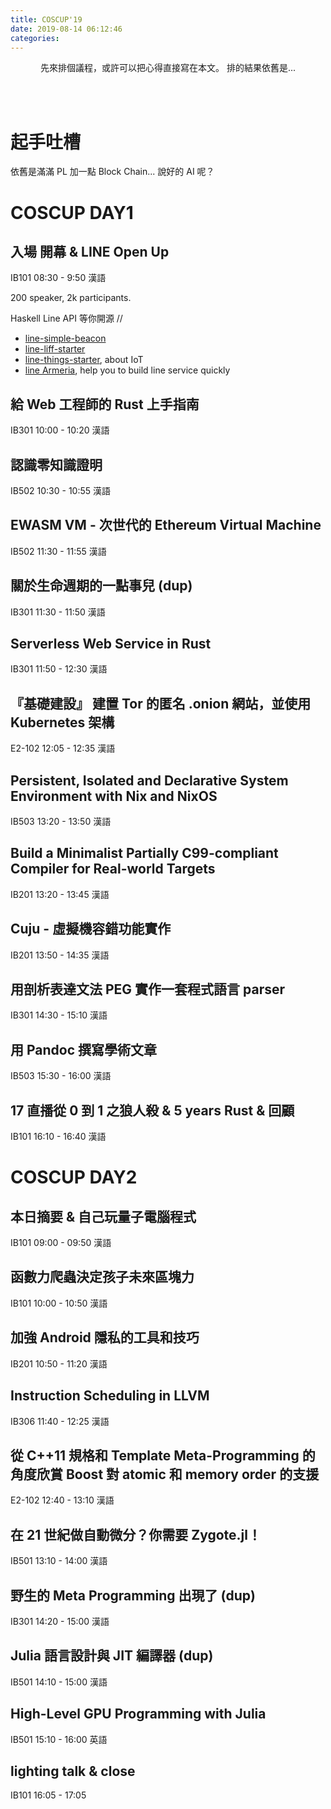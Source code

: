 ```yaml
---
title: COSCUP'19
date: 2019-08-14 06:12:46
categories:
---
```


<center>
先來排個議程，或許可以把心得直接寫在本文。
排的結果依舊是...
</center>

<!-- more -->

<br><br>

# 起手吐槽

依舊是滿滿 PL 加一點 Block Chain... 說好的 AI 呢？

# COSCUP DAY1

## 入場 開幕 & LINE Open Up
IB101 08:30 - 9:50 漢語

200 speaker, 2k participants.

Haskell Line API 等你開源 //

- [line-simple-beacon](https://github.com/line/line-simple-beacon)
- [line-liff-starter](https://github.com/line/line-liff-starter)
- [line-things-starter](https://github.com/line/line-things-starter), about IoT
- [line Armeria](https://github.com/line/armeria), help you to build line service quickly

## 給 Web 工程師的 Rust 上手指南
IB301 10:00 - 10:20 漢語

## 認識零知識證明
IB502 10:30 - 10:55 漢語

## EWASM VM - 次世代的 Ethereum Virtual Machine
IB502 11:30 - 11:55 漢語

## 關於生命週期的一點事兒 (dup)
IB301 11:30 - 11:50 漢語

## Serverless Web Service in Rust
IB301 11:50 - 12:30 漢語

## 『基礎建設』 建置 Tor 的匿名 .onion 網站，並使用 Kubernetes 架構
E2-102 12:05 - 12:35 漢語

## Persistent, Isolated and Declarative System Environment with Nix and NixOS
IB503 13:20 - 13:50 漢語

## Build a Minimalist Partially C99-compliant Compiler for Real-world Targets
IB201 13:20 - 13:45 漢語

## Cuju - 虛擬機容錯功能實作
IB201 13:50 - 14:35 漢語

## 用剖析表達文法 PEG 實作一套程式語言 parser
IB301 14:30 - 15:10 漢語

## 用 Pandoc 撰寫學術文章
IB503 15:30 - 16:00 漢語

## 17 直播從 0 到 1 之狼人殺 & 5 years Rust & 回顧
IB101 16:10 - 16:40 漢語

# COSCUP DAY2

## 本日摘要 & 自己玩量子電腦程式
IB101 09:00 - 09:50 漢語

## 函數力爬蟲決定孩子未來區塊力
IB101 10:00 - 10:50 漢語

## 加強 Android 隱私的工具和技巧
IB201 10:50 - 11:20 漢語

## Instruction Scheduling in LLVM
IB306 11:40 - 12:25 漢語

## 從 C++11 規格和 Template Meta-Programming 的角度欣賞 Boost 對 atomic 和 memory order 的支援
E2-102 12:40 - 13:10 漢語

## 在 21 世紀做自動微分？你需要 Zygote.jl！
IB501 13:10 - 14:00 漢語

## 野生的 Meta Programming 出現了 (dup)
IB301 14:20 - 15:00 漢語

## Julia 語言設計與 JIT 編譯器 (dup)
IB501 14:10 - 15:00 漢語

## High-Level GPU Programming with Julia
IB501 15:10 - 16:00 英語

## lighting talk & close
IB101 16:05 - 17:05
